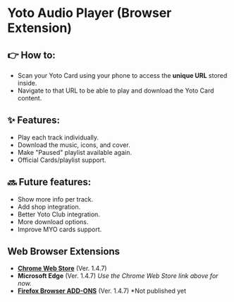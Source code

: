 # Yoto Audio Player (Browser Extension)

## 👉 **How to:**
- Scan your Yoto Card using your phone to access the **unique URL** stored inside.
- Navigate to that URL to be able to play and download the Yoto Card content.

## ✨ **Features:**
- Play each track individually.
- Download the music, icons, and cover.
- Make "Paused" playlist available again.
- Official Cards/playlist support.

## 🔜 **Future features:**
- Show more info per track.
- Add shop integration.
- Better Yoto Club integration.
- More download options.
- Improve MYO cards support.

## Web Browser Extensions
- **[Chrome Web Store](https://chromewebstore.google.com/detail/yoto-audio-player/ndmodaehbkhkcmpmplnlijknkcppllfn)** (Ver. 1.4.7)
- **Microsoft Edge** (Ver. 1.4.7) *Use the Chrome Web Store link above for now.*
- **[Firefox Browser ADD-ONS](https://addons.mozilla.org/es/firefox/addon/yoto-audio-player/)** (Ver. 1.4.7) *Not published yet
